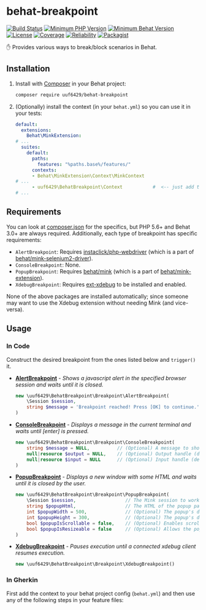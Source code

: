 # behat-breakpoint

[![Build Status](https://travis-ci.org/uuf6429/behat-breakpoint.svg?branch=master)](https://travis-ci.org/uuf6429/behat-breakpoint)
[![Minimum PHP Version](https://img.shields.io/badge/php-^5.6%20||%20^7.0-8892BF.svg)](https://php.net/)
[![Minimum Behat Version](https://img.shields.io/badge/behat-^3.0-0B0B0A.svg)](http://behat.org/)
[![License](https://img.shields.io/badge/license-MIT-blue.svg)](https://raw.githubusercontent.com/uuf6429/behat-breakpoint/master/LICENSE)
[![Coverage](https://sonarcloud.io/api/project_badges/measure?project=BehatBreakpoint&metric=coverage)](https://sonarcloud.io/component_measures?id=BehatBreakpoint&metric=coverage)
[![Reliability](https://sonarcloud.io/api/project_badges/measure?project=BehatBreakpoint&metric=reliability_rating)](https://sonarcloud.io/dashboard?id=BehatBreakpoint)
[![Packagist](https://img.shields.io/packagist/v/uuf6429/behat-breakpoint.svg)](https://packagist.org/packages/uuf6429/behat-breakpoint)

✋ Provides various ways to break/block scenarios in Behat.

<!-- TODO add screen shot of each breakpoint type -->

## Installation

1. Install with [Composer](https://getcomposer.org/) in your Behat project:
   ```sh
   composer require uuf6429/behat-breakpoint
   ```
2. (Optionally) install the context (in your `behat.yml`) so you can use it in your tests:
   ```yaml
   default:
     extensions:
       Behat\MinkExtension:
   # ...
     suites:
       default:
         paths:
           features: "%paths.base%/features/"
         contexts:
         - Behat\MinkExtension\Context\MinkContext
   # ...
         - uuf6429\BehatBreakpoint\Context           #  <-- just add this line
   # ...
   ```

## Requirements

You can look at [composer.json](composer.json) for the specifics, but PHP 5.6+ and Behat 3.0+ are always required.
Additionally, each type of breakpoint has specific requirements:
- `AlertBreakpoint`: Requires [instaclick/php-webdriver](https://github.com/instaclick/php-webdriver) (which is a part of [behat/mink-selenium2-driver](https://github.com/minkphp/MinkSelenium2Driver)).
- `ConsoleBreakpoint`: None.
- `PopupBreakpoint`: Requires [behat/mink](https://github.com/minkphp/Mink) (which is a part of [behat/mink-extension](https://github.com/Behat/MinkExtension)).
- `XdebugBreakpoint`: Requires [ext-xdebug](https://xdebug.org/download.php) to be installed and enabled.

None of the above packages are installed automatically; since someone may want to use the Xdebug extension without needing Mink (and vice-versa).

## Usage

<!-- src/docgen.php -->

### In Code

Construct the desired breakpoint from the ones listed below and `trigger()` it.

- **[AlertBreakpoint](src/Breakpoint/AlertBreakpoint)** - *Shows a javascript alert in the specified browser session and waits until it is closed.*
  ```php
  new \uuf6429\BehatBreakpoint\Breakpoint\AlertBreakpoint(
      \Session $session,                                                 // The WebDriver session to work with.
      string $message = 'Breakpoint reached! Press [OK] to continue.'    // (Optional) A message to show to the operator.
  )
  ```
- **[ConsoleBreakpoint](src/Breakpoint/ConsoleBreakpoint)** - *Displays a message in the current terminal and waits until [enter] is pressed.*
  ```php
  new \uuf6429\BehatBreakpoint\Breakpoint\ConsoleBreakpoint(
      string $message = NULL,          // (Optional) A message to show to the operator.
      null|resource $output = NULL,    // (Optional) Output handle (defaults to PHP's STDOUT)
      null|resource $input = NULL      // (Optional) Input handle (defaults to PHP's STDIN)
  )
  ```
- **[PopupBreakpoint](src/Breakpoint/PopupBreakpoint)** - *Displays a new window with some HTML and waits until it is closed by the user.*
  ```php
  new \uuf6429\BehatBreakpoint\Breakpoint\PopupBreakpoint(
      \Session $session,                  // The Mink session to work with. It must support javascript.
      string $popupHtml,                  // The HTML of the popup page *body*.
      int $popupWidth = 500,              // (Optional) The popup's default width.
      int $popupHeight = 300,             // (Optional) The popup's default height.
      bool $popupIsScrollable = false,    // (Optional) Enables scrollbars (and scrolling) within the popup.
      bool $popupIsResizeable = false     // (Optional) Allows the popup to be resizeable.
  )
  ```
- **[XdebugBreakpoint](src/Breakpoint/XdebugBreakpoint)** - *Pauses execution until a connected xdebug client resumes execution.*
  ```php
  new \uuf6429\BehatBreakpoint\Breakpoint\XdebugBreakpoint()
  ```

### In Gherkin

First add the context to your behat project config (`behat.yml`) and then use any of the following steps in your feature files:

<!-- /src/docgen.php -->
